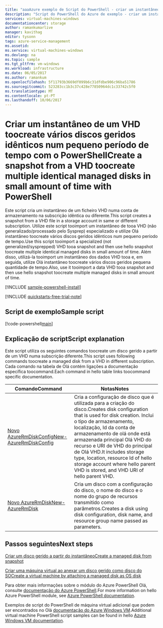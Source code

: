 ```yaml
---
title: "aaaAzure exemplo de Script do PowerShell - criar um instantâneo de um VHD toocreate vários discos geridos idênticos num pequeno período de tempo | Microsoft Docs"
description: "Script do PowerShell do Azure de exemplo - criar um instantâneo de um VHD toocreate vários discos geridos idênticos num pequeno período de tempo"
services: virtual-machines-windows
documentationcenter: storage
author: ramankumarlive
manager: kavithag
editor: tysonn
tags: azure-service-management
ms.assetid: 
ms.service: virtual-machines-windows
ms.devlang: na
ms.topic: sample
ms.tgt_pltfrm: vm-windows
ms.workload: infrastructure
ms.date: 06/05/2017
ms.author: ramankum
ms.openlocfilehash: 5f11793b3669df099b6c31dfdbe906c96ba51786
ms.sourcegitcommit: 523283cc1b3c37c428e77850964dc1c33742c5f0
ms.translationtype: MT
ms.contentlocale: pt-PT
ms.lasthandoff: 10/06/2017
---
```

# <a name="create-a-snapshot-from-a-vhd-toocreate-multiple-identical-managed-disks-in-small-amount-of-time-with-powershell"></a><span data-ttu-id="f0456-103">Criar um instantâneo de um VHD toocreate vários discos geridos idênticos num pequeno período de tempo com o PowerShell</span><span class="sxs-lookup"><span data-stu-id="f0456-103">Create a snapshot from a VHD toocreate multiple identical managed disks in small amount of time with PowerShell</span></span>

<span data-ttu-id="f0456-104">Este script cria um instantâneo de um ficheiro VHD numa conta de armazenamento na subscrição idêntica ou diferente.</span><span class="sxs-lookup"><span data-stu-id="f0456-104">This script creates a snapshot from a VHD file in a storage account in same or different subscription.</span></span> <span data-ttu-id="f0456-105">Utilize este script tooimport um instantâneo de tooa VHD (não generalizado/processado pelo Sysprep) especializado e utilize Olá instantâneo toocreate vários discos geridos idênticos num pequeno período de tempo.</span><span class="sxs-lookup"><span data-stu-id="f0456-105">Use this script tooimport a specialized (not generalized/sysprepped) VHD tooa snapshot and then use hello snapshot toocreate multiple identical managed disks in small amount of time.</span></span> <span data-ttu-id="f0456-106">Além disso, utilizá-la tooimport um instantâneo dos dados VHD tooa e, em seguida, utilize Olá instantâneo toocreate vários discos geridos pequena quantidade de tempo.</span><span class="sxs-lookup"><span data-stu-id="f0456-106">Also, use it tooimport a data VHD tooa snapshot and then use hello snapshot toocreate multiple managed disks in small amount of time.</span></span> 

[!INCLUDE [sample-powershell-install](../../../includes/sample-powershell-install.md)]

[!INCLUDE [quickstarts-free-trial-note](../../../includes/quickstarts-free-trial-note.md)]

## <a name="sample-script"></a><span data-ttu-id="f0456-107">Script de exemplo</span><span class="sxs-lookup"><span data-stu-id="f0456-107">Sample script</span></span>

[!code-powershell[main](../../../powershell_scripts/virtual-machine/create-snapshots-from-vhd-in-different-subscription/create-snapshots-from-vhd-in-different-subscription.ps1 "Create snapshot from VHD")]


## <a name="script-explanation"></a><span data-ttu-id="f0456-108">Explicação de script</span><span class="sxs-lookup"><span data-stu-id="f0456-108">Script explanation</span></span>

<span data-ttu-id="f0456-109">Este script utiliza os seguintes comandos toocreate um disco gerido a partir de um VHD numa subscrição diferente.</span><span class="sxs-lookup"><span data-stu-id="f0456-109">This script uses following commands toocreate a managed disk from a VHD in different subscription.</span></span> <span data-ttu-id="f0456-110">Cada comando na tabela de Olá contém ligações a documentação específica toocommand.</span><span class="sxs-lookup"><span data-stu-id="f0456-110">Each command in hello table links toocommand specific documentation.</span></span>

| <span data-ttu-id="f0456-111">Comando</span><span class="sxs-lookup"><span data-stu-id="f0456-111">Command</span></span> | <span data-ttu-id="f0456-112">Notas</span><span class="sxs-lookup"><span data-stu-id="f0456-112">Notes</span></span> |
|---|---|
| [<span data-ttu-id="f0456-113">Novo AzureRmDiskConfig</span><span class="sxs-lookup"><span data-stu-id="f0456-113">New-AzureRmDiskConfig</span></span>](/powershell/module/azurerm.compute/New-AzureRmDiskConfig) | <span data-ttu-id="f0456-114">Cria a configuração de disco que é utilizada para a criação do disco.</span><span class="sxs-lookup"><span data-stu-id="f0456-114">Creates disk configuration that is used for disk creation.</span></span> <span data-ttu-id="f0456-115">Inclui o tipo de armazenamento, localização, Id da conta de armazenamento de olá onde está armazenada principal Olá VHD do recurso e URI de VHD do principal de Olá VHD.</span><span class="sxs-lookup"><span data-stu-id="f0456-115">It includes storage type, location, resource Id of hello storage account where hello parent VHD is stored, and VHD URI of hello parent VHD.</span></span> |
| [<span data-ttu-id="f0456-116">Novo AzureRmDisk</span><span class="sxs-lookup"><span data-stu-id="f0456-116">New-AzureRmDisk</span></span>](/powershell/module/azurerm.compute/New-AzureRmDisk) | <span data-ttu-id="f0456-117">Cria um disco com a configuração do disco, o nome do disco e o nome do grupo de recursos transmitido como parâmetros.</span><span class="sxs-lookup"><span data-stu-id="f0456-117">Creates a disk using disk configuration, disk name, and resource group name passed as parameters.</span></span> |

## <a name="next-steps"></a><span data-ttu-id="f0456-118">Passos seguintes</span><span class="sxs-lookup"><span data-stu-id="f0456-118">Next steps</span></span>

[<span data-ttu-id="f0456-119">Criar um disco gerido a partir do instantâneo</span><span class="sxs-lookup"><span data-stu-id="f0456-119">Create a managed disk from snapshot</span></span>](virtual-machines-windows-powershell-sample-create-managed-disk-from-snapshot.md?toc=%2fpowershell%2fmodule%2ftoc.json)


[<span data-ttu-id="f0456-120">Criar uma máquina virtual ao anexar um disco gerido como disco do SO</span><span class="sxs-lookup"><span data-stu-id="f0456-120">Create a virtual machine by attaching a managed disk as OS disk</span></span>](./virtual-machines-windows-powershell-sample-create-vm-from-managed-os-disks.md?toc=%2fpowershell%2fmodule%2ftoc.json)

<span data-ttu-id="f0456-121">Para obter mais informações sobre o módulo do Azure PowerShell Olá, consulte [documentação do Azure PowerShell](/powershell/azure/overview).</span><span class="sxs-lookup"><span data-stu-id="f0456-121">For more information on hello Azure PowerShell module, see [Azure PowerShell documentation](/powershell/azure/overview).</span></span>

<span data-ttu-id="f0456-122">Exemplos de script do PowerShell de máquina virtual adicional que podem ser encontrados no Olá [documentação do Azure Windows VM](../../app-service-web/app-service-powershell-samples.md?toc=%2fazure%2fvirtual-machines%2fwindows%2ftoc.json).</span><span class="sxs-lookup"><span data-stu-id="f0456-122">Additional virtual machine PowerShell script samples can be found in hello [Azure Windows VM documentation](../../app-service-web/app-service-powershell-samples.md?toc=%2fazure%2fvirtual-machines%2fwindows%2ftoc.json).</span></span>
